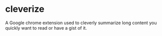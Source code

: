 # cleverize

A Google chrome extension used to cleverly summarize long content you quickly want to read or have a gist of it.